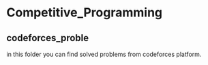 # Competitive_Programming
## codeforces_proble
in this folder you can find solved problems from codeforces platform.
